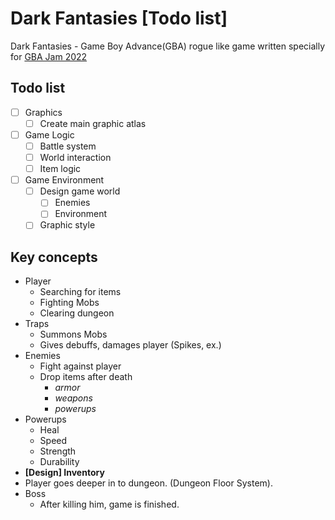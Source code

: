 # Dark Fantasies [Todo list]
Dark Fantasies - Game Boy Advance(GBA) rogue like game written specially for [GBA Jam 2022](https://itch.io/jam/gbajam22)

## Todo list
- [ ] Graphics
    - [ ] Create main graphic atlas
- [ ] Game Logic
    - [ ] Battle system
    - [ ] World interaction
    - [ ] Item logic
- [ ] Game Environment
    - [ ] Design game world
        - [ ] Enemies
        - [ ] Environment
    - [ ] Graphic style

## Key concepts
- Player
    - Searching for items
    - Fighting Mobs
    - Clearing dungeon
- Traps
    - Summons Mobs
    - Gives debuffs, damages player (Spikes, ex.)
- Enemies
    - Fight against player
    - Drop items after death
        - *armor*
        - *weapons*
        - *powerups*
- Powerups
    - Heal
    - Speed
    - Strength
    - Durability
- **[Design] Inventory**
- Player goes deeper in to dungeon. (Dungeon Floor System).
- Boss
    - After killing him, game is finished.
